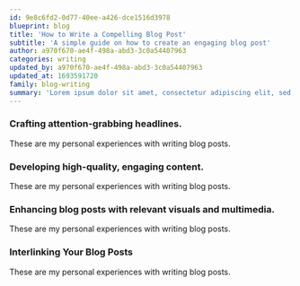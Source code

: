 ```yaml
---
id: 9e8c6fd2-0d77-40ee-a426-dce1516d3978
blueprint: blog
title: 'How to Write a Compelling Blog Post'
subtitle: 'A simple guide on how to create an engaging blog post'
author: a970f670-ae4f-498a-abd3-3c0a54407963
categories: writing
updated_by: a970f670-ae4f-498a-abd3-3c0a54407963
updated_at: 1693591720
family: blog-writing
summary: 'Lorem ipsum dolor sit amet, consectetur adipiscing elit, sed do eiusmod tempor incididunt ut labore et dolore magna.'
---
```

### Crafting attention-grabbing headlines.
These are my personal experiences with writing blog posts.

 ### Developing high-quality, engaging content.
These are my personal experiences with writing blog posts.

### Enhancing blog posts with relevant visuals and multimedia.
These are my personal experiences with writing blog posts.

### Interlinking Your Blog Posts
These are my personal experiences with writing blog posts.